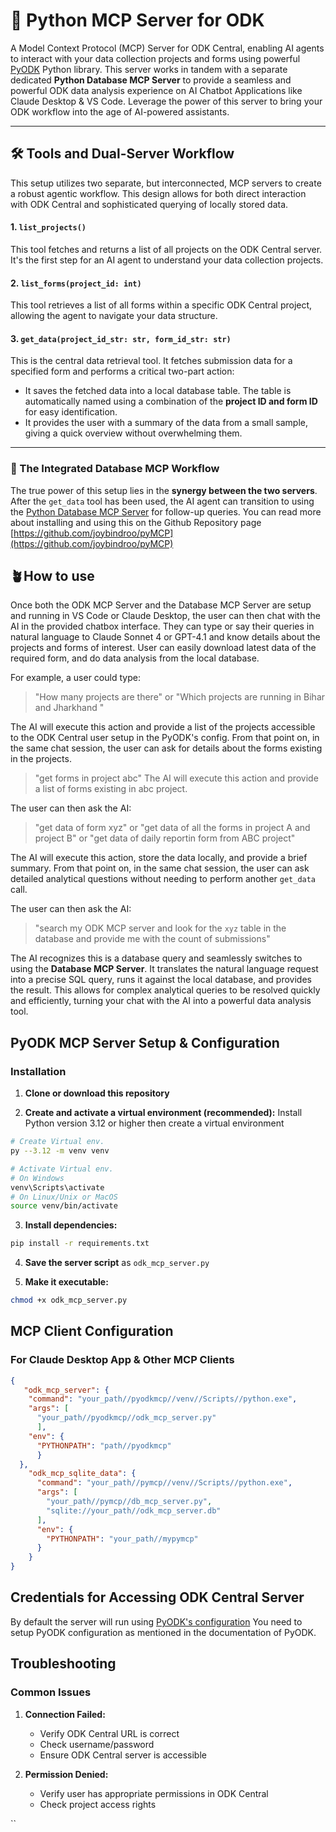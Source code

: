 # 🚀 Python MCP Server for ODK

A Model Context Protocol (MCP) Server for ODK Central, enabling AI agents to interact with your data collection projects and forms using powerful [PyODK](https://github.com/getodk/pyodk) Python library. This server works in tandem with a separate dedicated **Python Database MCP Server** to provide a seamless and powerful ODK data analysis experience on AI Chatbot Applications like Claude Desktop & VS Code. Leverage the power of this server to bring your ODK workflow into the age of AI-powered assistants.

***

## 🛠️ Tools and Dual-Server Workflow

This setup utilizes two separate, but interconnected, MCP servers to create a robust agentic workflow. This design allows for both direct interaction with ODK Central and sophisticated querying of locally stored data. 

#### 1. `list_projects()`
This tool fetches and returns a list of all projects on the ODK Central server. It's the first step for an AI agent to understand your data collection projects.

#### 2. `list_forms(project_id: int)`
This tool retrieves a list of all forms within a specific ODK Central project, allowing the agent to navigate your data structure.

#### 3. `get_data(project_id_str: str, form_id_str: str)`
This is the central data retrieval tool. It fetches submission data for a specified form and performs a critical two-part action:
- It saves the fetched data into a local database table. The table is automatically named using a combination of the **project ID and form ID** for easy identification.
- It provides the user with a summary of the data from a small sample, giving a quick overview without overwhelming them.

***

### 🤝 The Integrated Database MCP Workflow

The true power of this setup lies in the **synergy between the two servers**. After the `get_data` tool has been used, the AI agent can transition to using the [Python Database MCP Server](https://github.com/joybindroo/pyMCP) for follow-up queries. You can read more about installing and using this on the Github Repository page [https://github.com/joybindroo/pyMCP](https://github.com/joybindroo/pyMCP)

## 🪴How to use
Once both the ODK MCP Server and the Database MCP Server are setup and running in VS Code or Claude Desktop, the user can then chat with the AI in the provided chatbox interface. They can type or say their queries in natural language to Claude Sonnet 4 or GPT-4.1 and know details about the projects and forms of interest. User can easily download latest data of the required form, and do data analysis from the local database.

For example, a user could type:

> "How many projects are there"
or
> "Which projects are running in Bihar and Jharkhand "

The AI will execute this action and provide a list of the projects accessible to the ODK Central user setup in the PyODK's config. From that point on, in the same chat session, the user can ask for details about the forms existing in the projects.

> "get forms in project abc"
The AI will execute this action and provide a list of forms existing in abc project.

The user can then ask the AI:
> "get data of form xyz"
or
> "get data of all the forms in project A and project B"
or
> "get data of daily reportin form from ABC project"

The AI will execute this action, store the data locally, and provide a brief summary. From that point on, in the same chat session, the user can ask detailed analytical questions without needing to perform another `get_data` call.

The user can then ask the AI:
> "search my ODK MCP server and look for the `xyz` table in the database and provide me with the count of submissions"


The AI recognizes this is a database query and seamlessly switches to using the **Database MCP Server**. It translates the natural language request into a precise SQL query, runs it against the local database, and provides the result. This allows for complex analytical queries to be resolved quickly and efficiently, turning your chat with the AI into a powerful data analysis tool.


## PyODK MCP Server Setup & Configuration

### Installation

1. **Clone or download this repository**

2. **Create and activate a virtual environment (recommended):**
Install Python version 3.12 or higher then create a virtual environment
```bash
# Create Virtual env.
py --3.12 -m venv venv

# Activate Virtual env.
# On Windows
venv\Scripts\activate
# On Linux/Unix or MacOS
source venv/bin/activate
```

3. **Install dependencies:**
```bash
pip install -r requirements.txt
```

4. **Save the server script** as `odk_mcp_server.py`

3. **Make it executable:**
```bash
chmod +x odk_mcp_server.py
```

## MCP Client Configuration

### For Claude Desktop App & Other MCP Clients


```json
{
   "odk_mcp_server": {
    "command": "your_path//pyodkmcp//venv//Scripts//python.exe",
    "args": [
      "your_path//pyodkmcp//odk_mcp_server.py"
      ],
    "env": {
      "PYTHONPATH": "path//pyodkmcp"
      }
  },
    "odk_mcp_sqlite_data": {
      "command": "your_path//pymcp//venv//Scripts//python.exe",
      "args": [
        "your_path//pymcp//db_mcp_server.py",
        "sqlite://your_path//odk_mcp_server.db"
      ],
      "env": {
        "PYTHONPATH": "your_path//mypymcp"
      }
    }
}
```

## Credentials for Accessing ODK Central Server

By default the server will run using [PyODK's configuration](https://github.com/getodk/pyodk?tab=readme-ov-file#configure)
You need to setup PyODK configuration as mentioned in the documentation of PyODK.


## Troubleshooting

### Common Issues

1. **Connection Failed:**
   - Verify ODK Central URL is correct
   - Check username/password
   - Ensure ODK Central server is accessible

2. **Permission Denied:**
   - Verify user has appropriate permissions in ODK Central
   - Check project access rights


``
